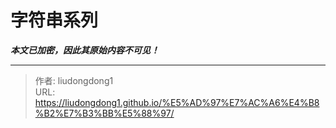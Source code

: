 # 字符串系列

***本文已加密，因此其原始内容不可见！***

---

> 作者: liudongdong1  
> URL: https://liudongdong1.github.io/%E5%AD%97%E7%AC%A6%E4%B8%B2%E7%B3%BB%E5%88%97/  

